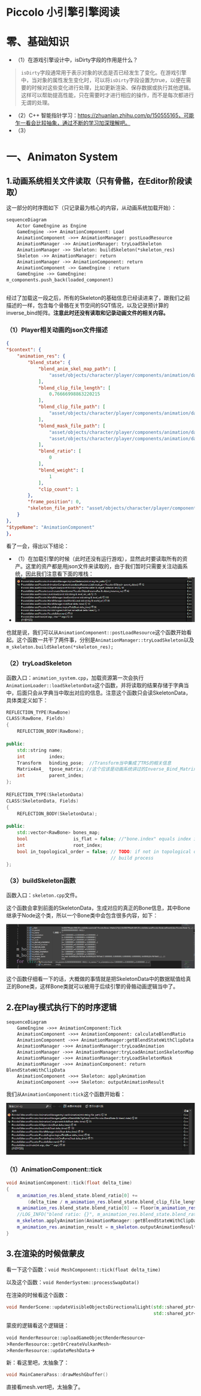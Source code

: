 # Piccolo 小引擎引擎阅读

# 零、基础知识

- （1）在游戏引擎设计中，isDirty字段的作用是什么？

> `isDirty`字段通常用于表示对象的状态是否已经发生了变化。在游戏引擎中，当对象的属性发生变化时，可以将`isDirty`字段设置为true，以便在需要的时候对这些变化进行处理，比如更新渲染、保存数据或执行其他逻辑。这样可以帮助提高性能，只在需要时才进行相应的操作，而不是每次都进行无谓的处理。

- （2）C++ 智能指针学习：https://zhuanlan.zhihu.com/p/150555165，可能乍一看会比较抽象，通过不断的学习加深理解吧。
- （3）



# 一、Animaton System

## 1.动画系统相关文件读取（只有骨骼，在Editor阶段读取）

这一部分的时序图如下（只记录最为核心的内容，从动画系统加载开始）：

  ```mermaid
  sequenceDiagram
      Actor GameEngine as Engine
      GameEngine ->>+ AnimationComponent: Load
      AnimationComponent ->>+ AnimationManager: postLoadResource
      AnimationManager ->> AnimationManager: tryLoadSkeleton
      AnimationManager ->> Skeleton: buildSkeleton(*skeleton_res)
      Skeleton ->> AnimationManager: return
      AnimationManager ->> AnimationComponent: return
      AnimationComponent ->> GameEngine : return
      GameEngine ->> GameEngine: m_components.push_back(loaded_component)
  
  
  ```

经过了加载这一段之后，所有的Skeleton的基础信息已经读进来了，跟我们之前描述的一样，包含每个骨骼在关节空间的SQT情况，以及记录预计算的inverse_bind矩阵。**注意此时还没有读取和记录动画文件的相关内容。**



### （1）Player相关动画的json文件描述

```json
{
"$context": {
    "animation_res": {
        "blend_state": {
            "blend_anim_skel_map_path": [
                "asset/objects/character/player/components/animation/data/anim.skeleton_map.json"
            ],
            "blend_clip_file_length": [
                0.76666998863220215
            ],
            "blend_clip_file_path": [
                "asset/objects/character/player/components/animation/data/W2_CrouchWalk_Aim_F_Loop_IP.animation_clip.json"
            ],
            "blend_mask_file_path": [
                "asset/objects/character/player/components/animation/data/anim.skeleton_mask.json",
                "asset/objects/character/player/components/animation/data/anim.skeleton_mask.json"
            ],
            "blend_ratio": [
                0
            ],
            "blend_weight": [
                1
            ],
            "clip_count": 1
        },
        "frame_position": 0,
        "skeleton_file_path": "asset/objects/character/player/components/animation/data/skeleton_data_root.skeleton.json"
    }
},
"$typeName": "AnimationComponent"
},
```

看了一会，得出以下结论：

- （1）在加载引擎的时候（此时还没有运行游戏），显然此时要读取所有的资产。这里的资产都是用json文件来读取的，由于我们暂时只需要关注动画系统，因此我们注意看下面的堆栈：
- ![image-20241101152949185](./assets/image-20241101152949185.png)

也就是说，我们可以从`AnimationComponent::postLoadResource`这个函数开始看起。这个函数一共干了两件事，分别是`AnimationManager::tryLoadSkeleton`以及`m_skeleton.buildSkeleton(*skeleton_res);`



### （2）tryLoadSkeleton

函数入口：`animation_system.cpp`，加载资源第一次会执行`AnimationLoader::loadSkeletonData`这个函数，并将读取的结果存储于字典当中，后面只会从字典当中取出对应的信息。注意这个函数只会读SkeletonData，具体类定义如下：

```c++
REFLECTION_TYPE(RawBone)
CLASS(RawBone, Fields)
{
    REFLECTION_BODY(RawBone);

public:
    std::string name;
    int         index;
    Transform   binding_pose;  //Transform当中集成了TRS的相关信息
    Matrix4x4_  tpose_matrix; //这个应该是动画系统讲过的Inverse_Bind_Matrix，即从模型空间转到关节空间的矩阵
    int         parent_index;
};

REFLECTION_TYPE(SkeletonData)
CLASS(SkeletonData, Fields)
{
    REFLECTION_BODY(SkeletonData);

public:
    std::vector<RawBone> bones_map;
    bool                 is_flat = false; //"bone.index" equals index in bones_map
    int                  root_index;
    bool in_topological_order = false; // TODO: if not in topological order, we need to topology sort in skeleton
                                       // build process
};
```



### （3）buildSkeleton函数

函数入口：`skeleton.cpp`文件。

这个函数会拿到前面的SkeletonData，生成对应的真正的Bone信息，其中Bone继承于Node这个类，所以一个Bone类中会包含很多内容，如下：

![image-20241101155056077](./assets/image-20241101155056077.png)

这个函数仔细看一下的话，大概做的事情就是把SkeletonData中的数据赋值给真正的Bone类，这样Bone类就可以被用于后续引擎的骨骼动画逻辑当中了。



## 2.在Play模式执行下的时序逻辑

```mermaid
sequenceDiagram
    GameEngine ->>+ AnimationComponent:Tick
    AnimationComponent ->>+ AnimationComponent: calculateBlendRatio
    AnimationComponent ->>+ AnimationManager:getBlendStateWithClipData
    AnimationManager ->>+ AnimationManager:tryLoadAnimation
    AnimationManager ->>+ AnimationManager:tryLoadAnimationSkeletonMap
    AnimationManager ->>+ AnimationManager:tryLoadSkeletonMask
    AnimationManager ->>+ AnimationComponent: return BlendStateWithClipData
    AnimationComponent ->>+ Skeleton: applyAnimation
    AnimationComponent ->>+ Skeleton: outputAnimationResult
```



我们从`AnimationComponent:tick`这个函数开始看：

![image-20241101164011811](./assets/image-20241101164011811.png)

### （1）AnimationComponent::tick

```c++
void AnimationComponent::tick(float delta_time)
{
    m_animation_res.blend_state.blend_ratio[0] +=
        (delta_time / m_animation_res.blend_state.blend_clip_file_length[0]);
    m_animation_res.blend_state.blend_ratio[0] -= floor(m_animation_res.blend_state.blend_ratio[0]);  //这个ratio始终是0~1，看逻辑可以理解
    //LOG_INFO("blend ratio: {}", m_animation_res.blend_state.blend_ratio[0]);
    m_skeleton.applyAnimation(AnimationManager::getBlendStateWithClipData(m_animation_res.blend_state));
    m_animation_res.animation_result = m_skeleton.outputAnimationResult();
}
```



## 3.在渲染的时候做蒙皮

看一下这个函数：`void MeshComponent::tick(float delta_time)`

以及这个函数：`void RenderSystem::processSwapData()`

在渲染的时候看这个函数：

```c++
void RenderScene::updateVisibleObjectsDirectionalLight(std::shared_ptr<RenderResource> render_resource,
                                                       std::shared_ptr<RenderCamera>   camera)
```

蒙皮的逻辑看这个逻辑链：

`void RenderResource::uploadGameObjectRenderResource`->`RenderResource::getOrCreateVulkanMesh`->`RenderResource::updateMeshData`->

新：看这里吧，太抽象了：

```c++
void MainCameraPass::drawMeshGbuffer()
```

直接看mesh.vert吧，太抽象了。